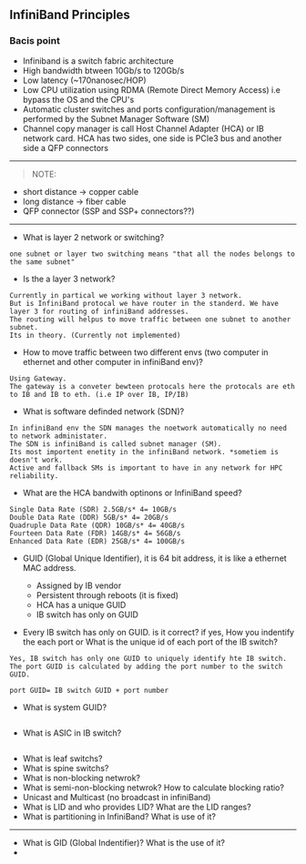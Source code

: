 ## InfiniBand Principles

### Bacis point
- Infiniband is a switch fabric architecture
- High bandwidth btween 10Gb/s to 120Gb/s
- Low latency (~170nanosec/HOP)
- Low CPU utilization using RDMA (Remote Direct Memory Access) i.e bypass the OS and the CPU's
- Automatic cluster switches and ports configuration/management is performed by the Subnet Manager Software (SM)
- Channel copy manager is call Host Channel Adapter (HCA) or IB network card. HCA has two sides, one side is PCIe3 bus and another side a QFP connectors 
----
> NOTE:
* short distance -> copper cable
* long distance -> fiber cable
* QFP connector (SSP and SSP+ connectors??)
----

- What is layer 2 network or switching?
```
one subnet or layer two switching means "that all the nodes belongs to the same subnet"
```

- Is the a layer 3 network?
````
Currently in partical we working without layer 3 network.
But is InfiniBand protocal we have router in the standerd. We have layer 3 for routing of infiniBand addresses.
The routing will helpus to move traffic between one subnet to another subnet.
Its in theory. (Currently not implemented)
````

- How to move traffic between two different envs (two computer in ethernet and other computer in infiniBand env)?
````
Using Gateway.
The gateway is a conveter bewteen protocals here the protocals are eth to IB and IB to eth. (i.e IP over IB, IP/IB)
````

- What is software definded network (SDN)?
````
In infiniBand env the SDN manages the noetwork automatically no need to network administater.
The SDN is infiniBand is called subnet manager (SM).
Its most importent enetity in the infiniBand network. *sometiem is doesn't work.
Active and fallback SMs is important to have in any network for HPC reliability.
````

- What are the HCA bandwith optinons or InfiniBand speed?
````
Single Data Rate (SDR) 2.5GB/s* 4= 10GB/s
Double Data Rate (DDR) 5GB/s* 4= 20GB/s
Quadruple Data Rate (QDR) 10GB/s* 4= 40GB/s
Fourteen Data Rate (FDR) 14GB/s* 4= 56GB/s
Enhanced Data Rate (EDR) 25GB/s* 4= 100GB/s 
````

- GUID (Global Unique Identifier), it is 64 bit address, it is like a ethernet MAC address.
  * Assigned by IB vendor
  * Persistent through reboots (it is fixed)
  * HCA has a unique GUID
  * IB switch has only on GUID

- Every IB switch has only on GUID. is it correct? if yes, How you indentify the each port or What is the unique id of each port of the IB switch?
````
Yes, IB switch has only one GUID to uniquely identify hte IB switch.
The port GUID is calculated by adding the port number to the switch GUID.

port GUID= IB switch GUID + port number
````

- What is system GUID?
````

````

- What is ASIC in IB switch?
````

````

- What is leaf switchs?
- What is spine switchs?
- What is non-blocking netwrok?
- What is semi-non-blocking netwrok? How to calculate blocking ratio?
- Unicast and Multicast (no broadcast in infiniBand)
- What is LID and who provides LID? What are the LID ranges?
- What is partitioning in InfiniBand? What is use of it?
----

- What is GID (Global Indentifier)? What is the use of it?
- 

